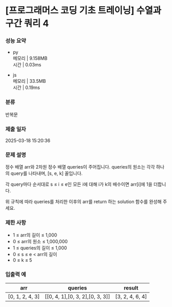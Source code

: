 # [프로그래머스 코딩 기초 트레이닝] 수열과 구간 쿼리 4

### 성능 요약

- py  
  메모리 | 9.158MB  
  시간 | 0.03ms

- js  
  메모리 | 33.5MB  
  시간 | 0.19ms

### 분류

반복문

### 제출 일자

2025-03-18 15:20:36

### 문제 설명

정수 배열 arr와 2차원 정수 배열 queries이 주어집니다. queries의 원소는 각각 하나의 query를 나타내며, [s, e, k] 꼴입니다.

각 query마다 순서대로 s ≤ i ≤ e인 모든 i에 대해 i가 k의 배수이면 arr[i]에 1을 더합니다.

위 규칙에 따라 queries를 처리한 이후의 arr를 return 하는 solution 함수를 완성해 주세요.

### 제한 사항

- 1 ≤ arr의 길이 ≤ 1,000
- 0 ≤ arr의 원소 ≤ 1,000,000
- 1 ≤ queries의 길이 ≤ 1,000
- 0 ≤ s ≤ e < arr의 길이
- 0 ≤ k ≤ 5

### 입출력 예

| arr             | queries                         | result          |
| --------------- | ------------------------------- | --------------- |
| [0, 1, 2, 4, 3] | [[0, 4, 1],[0, 3, 2],[0, 3, 3]] | [3, 2, 4, 6, 4] |
